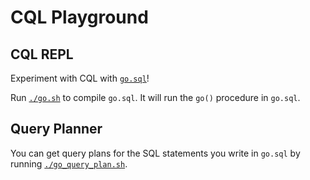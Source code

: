 # CQL Playground

## CQL REPL
Experiment with CQL with [`go.sql`](go.sql)!

Run [`./go.sh`](go.sh) to compile `go.sql`. It will run the `go()` procedure in `go.sql`.

## Query Planner
You can get query plans for the SQL statements you write in `go.sql` by running [`./go_query_plan.sh`](go_query_plan.sh).
